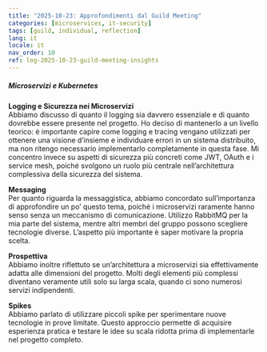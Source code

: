 ```yaml
---
title: "2025-10-23: Approfondimenti dal Guild Meeting"
categories: [microservices, it-security]
tags: [guild, individual, reflection]
lang: it
locale: it
nav_order: 10
ref: log-2025-10-23-guild-meeting-insights
---
```

##### Microservizi e Kubernetes  
**Logging e Sicurezza nei Microservizi**  
Abbiamo discusso di quanto il logging sia davvero essenziale e di quanto dovrebbe essere presente nel progetto. Ho deciso di mantenerlo a un livello teorico: è importante capire come logging e tracing vengano utilizzati per ottenere una visione d’insieme e individuare errori in un sistema distribuito, ma non ritengo necessario implementarlo completamente in questa fase. Mi concentro invece su aspetti di sicurezza più concreti come JWT, OAuth e i service mesh, poiché svolgono un ruolo più centrale nell’architettura complessiva della sicurezza del sistema.  

**Messaging**  
Per quanto riguarda la messaggistica, abbiamo concordato sull’importanza di approfondire un po’ questo tema, poiché i microservizi raramente hanno senso senza un meccanismo di comunicazione. Utilizzo RabbitMQ per la mia parte del sistema, mentre altri membri del gruppo possono scegliere tecnologie diverse. L’aspetto più importante è saper motivare la propria scelta.  

**Prospettiva**  
Abbiamo inoltre riflettuto se un’architettura a microservizi sia effettivamente adatta alle dimensioni del progetto. Molti degli elementi più complessi diventano veramente utili solo su larga scala, quando ci sono numerosi servizi indipendenti.  

**Spikes**  
Abbiamo parlato di utilizzare piccoli spike per sperimentare nuove tecnologie in prove limitate. Questo approccio permette di acquisire esperienza pratica e testare le idee su scala ridotta prima di implementarle nel progetto completo.  